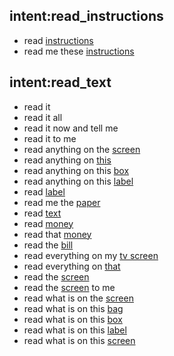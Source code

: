 ## intent:read_instructions
- read [instructions](area)
- read me these [instructions](area)

## intent:read_text
- read it
- read it all
- read it now and tell me
- read it to me
- read anything on the [screen](location)
- read anything on [this](location)
- read anything on this [box](location)
- read anything on this [label](location)
- read [label](location)
- read me the [paper](location)
- read [text](location)
- read [money](location)
- read that [money](location)
- read the [bill](location)
- read everything on my [tv screen](location)
- read everything on [that](location)
- read the [screen](location)
- read the [screen](location) to me
- read what is on the [screen](location)
- read what is on this [bag](location)
- read what is on this [box](location)
- read what is on this [label](location)
- read what is on this [screen](location)
